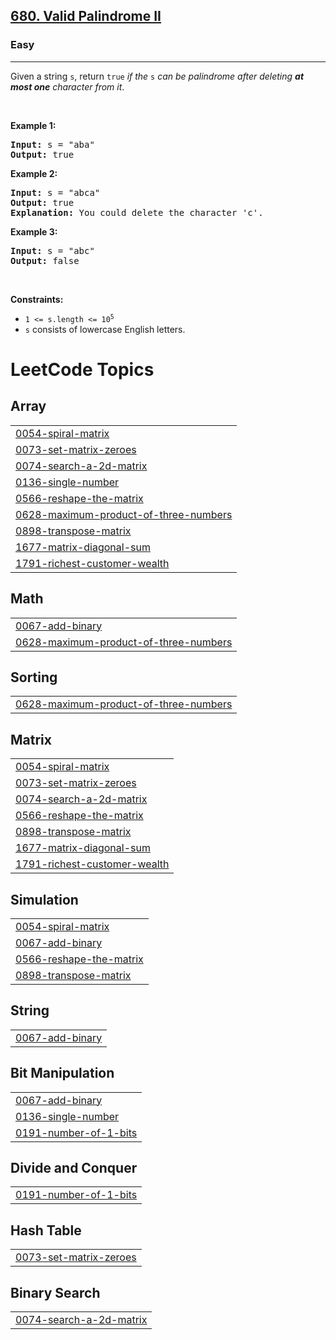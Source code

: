 <h2><a href="https://leetcode.com/problems/valid-palindrome-ii">680. Valid Palindrome II</a></h2><h3>Easy</h3><hr><p>Given a string <code>s</code>, return <code>true</code> <em>if the </em><code>s</code><em> can be palindrome after deleting <strong>at most one</strong> character from it</em>.</p>

<p>&nbsp;</p>
<p><strong class="example">Example 1:</strong></p>

<pre>
<strong>Input:</strong> s = &quot;aba&quot;
<strong>Output:</strong> true
</pre>

<p><strong class="example">Example 2:</strong></p>

<pre>
<strong>Input:</strong> s = &quot;abca&quot;
<strong>Output:</strong> true
<strong>Explanation:</strong> You could delete the character &#39;c&#39;.
</pre>

<p><strong class="example">Example 3:</strong></p>

<pre>
<strong>Input:</strong> s = &quot;abc&quot;
<strong>Output:</strong> false
</pre>

<p>&nbsp;</p>
<p><strong>Constraints:</strong></p>

<ul>
	<li><code>1 &lt;= s.length &lt;= 10<sup>5</sup></code></li>
	<li><code>s</code> consists of lowercase English letters.</li>
</ul>

<!---LeetCode Topics Start-->
# LeetCode Topics
## Array
|  |
| ------- |
| [0054-spiral-matrix](https://github.com/Atharvkadamcodes/LEETCODE/tree/master/0054-spiral-matrix) |
| [0073-set-matrix-zeroes](https://github.com/Atharvkadamcodes/LEETCODE/tree/master/0073-set-matrix-zeroes) |
| [0074-search-a-2d-matrix](https://github.com/Atharvkadamcodes/LEETCODE/tree/master/0074-search-a-2d-matrix) |
| [0136-single-number](https://github.com/Atharvkadamcodes/LEETCODE/tree/master/0136-single-number) |
| [0566-reshape-the-matrix](https://github.com/Atharvkadamcodes/LEETCODE/tree/master/0566-reshape-the-matrix) |
| [0628-maximum-product-of-three-numbers](https://github.com/Atharvkadamcodes/LEETCODE/tree/master/0628-maximum-product-of-three-numbers) |
| [0898-transpose-matrix](https://github.com/Atharvkadamcodes/LEETCODE/tree/master/0898-transpose-matrix) |
| [1677-matrix-diagonal-sum](https://github.com/Atharvkadamcodes/LEETCODE/tree/master/1677-matrix-diagonal-sum) |
| [1791-richest-customer-wealth](https://github.com/Atharvkadamcodes/LEETCODE/tree/master/1791-richest-customer-wealth) |
## Math
|  |
| ------- |
| [0067-add-binary](https://github.com/Atharvkadamcodes/LEETCODE/tree/master/0067-add-binary) |
| [0628-maximum-product-of-three-numbers](https://github.com/Atharvkadamcodes/LEETCODE/tree/master/0628-maximum-product-of-three-numbers) |
## Sorting
|  |
| ------- |
| [0628-maximum-product-of-three-numbers](https://github.com/Atharvkadamcodes/LEETCODE/tree/master/0628-maximum-product-of-three-numbers) |
## Matrix
|  |
| ------- |
| [0054-spiral-matrix](https://github.com/Atharvkadamcodes/LEETCODE/tree/master/0054-spiral-matrix) |
| [0073-set-matrix-zeroes](https://github.com/Atharvkadamcodes/LEETCODE/tree/master/0073-set-matrix-zeroes) |
| [0074-search-a-2d-matrix](https://github.com/Atharvkadamcodes/LEETCODE/tree/master/0074-search-a-2d-matrix) |
| [0566-reshape-the-matrix](https://github.com/Atharvkadamcodes/LEETCODE/tree/master/0566-reshape-the-matrix) |
| [0898-transpose-matrix](https://github.com/Atharvkadamcodes/LEETCODE/tree/master/0898-transpose-matrix) |
| [1677-matrix-diagonal-sum](https://github.com/Atharvkadamcodes/LEETCODE/tree/master/1677-matrix-diagonal-sum) |
| [1791-richest-customer-wealth](https://github.com/Atharvkadamcodes/LEETCODE/tree/master/1791-richest-customer-wealth) |
## Simulation
|  |
| ------- |
| [0054-spiral-matrix](https://github.com/Atharvkadamcodes/LEETCODE/tree/master/0054-spiral-matrix) |
| [0067-add-binary](https://github.com/Atharvkadamcodes/LEETCODE/tree/master/0067-add-binary) |
| [0566-reshape-the-matrix](https://github.com/Atharvkadamcodes/LEETCODE/tree/master/0566-reshape-the-matrix) |
| [0898-transpose-matrix](https://github.com/Atharvkadamcodes/LEETCODE/tree/master/0898-transpose-matrix) |
## String
|  |
| ------- |
| [0067-add-binary](https://github.com/Atharvkadamcodes/LEETCODE/tree/master/0067-add-binary) |
## Bit Manipulation
|  |
| ------- |
| [0067-add-binary](https://github.com/Atharvkadamcodes/LEETCODE/tree/master/0067-add-binary) |
| [0136-single-number](https://github.com/Atharvkadamcodes/LEETCODE/tree/master/0136-single-number) |
| [0191-number-of-1-bits](https://github.com/Atharvkadamcodes/LEETCODE/tree/master/0191-number-of-1-bits) |
## Divide and Conquer
|  |
| ------- |
| [0191-number-of-1-bits](https://github.com/Atharvkadamcodes/LEETCODE/tree/master/0191-number-of-1-bits) |
## Hash Table
|  |
| ------- |
| [0073-set-matrix-zeroes](https://github.com/Atharvkadamcodes/LEETCODE/tree/master/0073-set-matrix-zeroes) |
## Binary Search
|  |
| ------- |
| [0074-search-a-2d-matrix](https://github.com/Atharvkadamcodes/LEETCODE/tree/master/0074-search-a-2d-matrix) |
<!---LeetCode Topics End-->